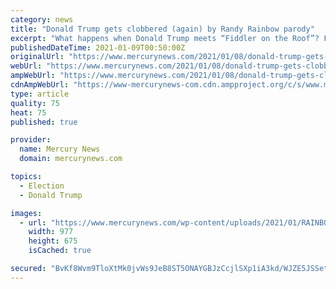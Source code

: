 ```yaml
---
category: news
title: "Donald Trump gets clobbered (again) by Randy Rainbow parody"
excerpt: "What happens when Donald Trump meets “Fiddler on the Roof”? Find out in the latest Randy Rainbow parody music video, “Sedition.”"
publishedDateTime: 2021-01-09T00:50:00Z
originalUrl: "https://www.mercurynews.com/2021/01/08/donald-trump-gets-clobbered-again-by-randy-rainbow-parody"
webUrl: "https://www.mercurynews.com/2021/01/08/donald-trump-gets-clobbered-again-by-randy-rainbow-parody"
ampWebUrl: "https://www.mercurynews.com/2021/01/08/donald-trump-gets-clobbered-again-by-randy-rainbow-parody/amp/"
cdnAmpWebUrl: "https://www-mercurynews-com.cdn.ampproject.org/c/s/www.mercurynews.com/2021/01/08/donald-trump-gets-clobbered-again-by-randy-rainbow-parody/amp/"
type: article
quality: 75
heat: 75
published: true

provider:
  name: Mercury News
  domain: mercurynews.com

topics:
  - Election
  - Donald Trump

images:
  - url: "https://www.mercurynews.com/wp-content/uploads/2021/01/RAINBOW_LIST.jpg?w=977&h=675"
    width: 977
    height: 675
    isCached: true

secured: "BvKf8Wvm9TloXtMk0jvWs9JeB8ST5ONAYGBJzCcjlSXp1iA3kd/WJZE5JSSetuBn8b7sHCHc5WdhlgL5u2GD/raSlI2KljgNQcDk8IKYLBkNLX2HwuXYz62OXn+udmH4cF6QlUiKLCZOty8Jehlt4XaixgNVqDH8Apvr2f+6SFJi+NP2HN0Y37oVMw8c/yZhosZ9w0WrJ1PHBHlevsxcruNy6mlUHNSSNe2VLrt/5g00cy2kme8/u67uQ1O6lD1AivcXVQP0rOD+sD+qsCX1f3EqxVzbUVR6KwIgvEeIq/+ZESr3NI33nNbx1hp/XHyMSKjXNm/SUvb/aZSlBJWp7udrHgLujg47i5Aml8qLuVI=;hLRmdsl/ErT/gx1U3/b/aQ=="
---
```


